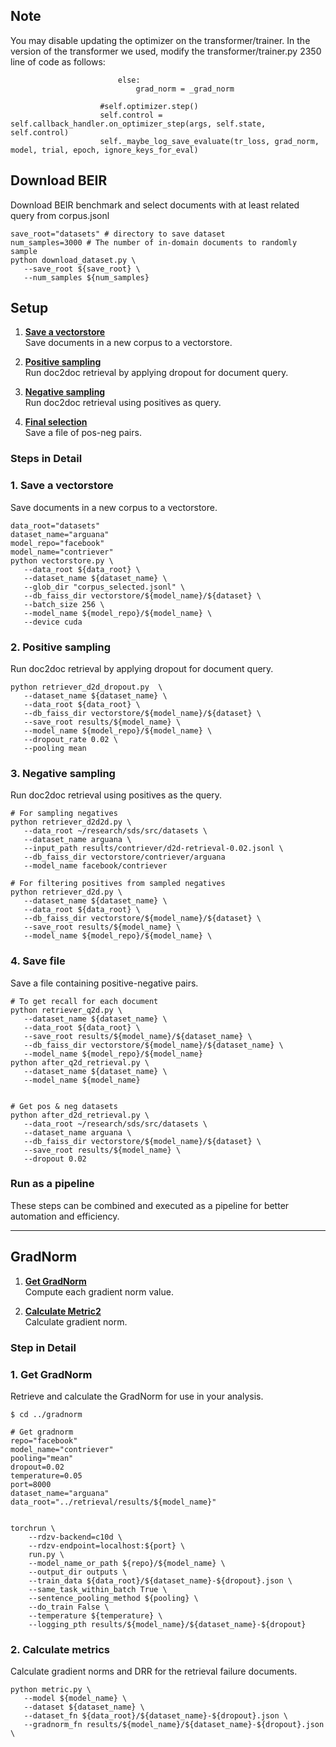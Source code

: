 ## Note 
You may disable updating the optimizer on the transformer/trainer. In the version of the transformer we used, modify the transformer/trainer.py 2350 line of code as follows:
```
                        else:
                            grad_norm = _grad_norm

                    #self.optimizer.step()
                    self.control = self.callback_handler.on_optimizer_step(args, self.state, self.control)
                    self._maybe_log_save_evaluate(tr_loss, grad_norm, model, trial, epoch, ignore_keys_for_eval)
```

## Download BEIR
Download BEIR benchmark and select documents with at least related query from corpus.jsonl
```
save_root="datasets" # directory to save dataset
num_samples=3000 # The number of in-domain documents to randomly sample
python download_dataset.py \
   --save_root ${save_root} \
   --num_samples ${num_samples}
```

## Setup

1. [**Save a vectorstore**](#1-save-a-vectorstore)  
   Save documents in a new corpus to a vectorstore.

2. [**Positive sampling**](#2-positive-sampling)  
   Run doc2doc retrieval by applying dropout for document query.

3. [**Negative sampling**](#3-negative-sampling)  
   Run doc2doc retrieval using positives as query.

4. [**Final selection**](#4-save-file)  
   Save a file of pos-neg pairs.

### Steps in Detail

### 1. Save a vectorstore
Save documents in a new corpus to a vectorstore.
```
data_root="datasets"
dataset_name="arguana"
model_repo="facebook"
model_name="contriever"
python vectorstore.py \
   --data_root ${data_root} \
   --dataset_name ${dataset_name} \
   --glob_dir "corpus_selected.jsonl" \
   --db_faiss_dir vectorstore/${model_name}/${dataset} \
   --batch_size 256 \
   --model_name ${model_repo}/${model_name} \
   --device cuda
```

### 2. Positive sampling
Run doc2doc retrieval by applying dropout for document query.
```
python retriever_d2d_dropout.py  \
   --dataset_name ${dataset_name} \
   --data_root ${data_root} \
   --db_faiss_dir vectorstore/${model_name}/${dataset} \
   --save_root results/${model_name} \
   --model_name ${model_repo}/${model_name} \
   --dropout_rate 0.02 \
   --pooling mean
```

### 3. Negative sampling
Run doc2doc retrieval using positives as the query.
```
# For sampling negatives
python retriever_d2d2d.py \
   --data_root ~/research/sds/src/datasets \
   --dataset_name arguana \
   --input_path results/contriever/d2d-retrieval-0.02.jsonl \
   --db_faiss_dir vectorstore/contriever/arguana 
   --model_name facebook/contriever

# For filtering positives from sampled negatives
python retriever_d2d.py \
   --dataset_name ${dataset_name} \
   --data_root ${data_root} \
   --db_faiss_dir vectorstore/${model_name}/${dataset} \
   --save_root results/${model_name} \
   --model_name ${model_repo}/${model_name} \
```

### 4. Save file
Save a file containing positive-negative pairs.
```
# To get recall for each document
python retriever_q2d.py \
   --dataset_name ${dataset_name} \
   --data_root ${data_root} \
   --save_root results/${model_name}/${dataset_name} \
   --db_faiss_dir vectorstore/${model_name}/${dataset_name} \
   --model_name ${model_repo}/${model_name} 
python after_q2d_retrieval.py \
   --dataset_name ${dataset_name} \
   --model_name ${model_name} 
   

# Get pos & neg datasets
python after_d2d_retrieval.py \
   --data_root ~/research/sds/src/datasets \
   --dataset_name arguana \
   --db_faiss_dir vectorstore/${model_name}/${dataset} \
   --save_root results/${model_name} \
   --dropout 0.02 
```


### Run as a pipeline
These steps can be combined and executed as a pipeline for better automation and efficiency.

---

## GradNorm

1. [**Get GradNorm**](#1-get-gradnorm)  
   Compute each gradient norm value.

2. [**Calculate Metric2**](#2-cal-metric)  
   Calculate gradient norm.

### Step in Detail

### 1. Get GradNorm
Retrieve and calculate the GradNorm for use in your analysis.
```
$ cd ../gradnorm

# Get gradnorm
repo="facebook"
model_name="contriever"
pooling="mean"
dropout=0.02
temperature=0.05
port=8000
dataset_name="arguana"
data_root="../retrieval/results/${model_name}"


torchrun \
    --rdzv-backend=c10d \
    --rdzv-endpoint=localhost:${port} \
    run.py \
    --model_name_or_path ${repo}/${model_name} \
    --output_dir outputs \
    --train_data ${data_root}/${dataset_name}-${dropout}.json \
    --same_task_within_batch True \
    --sentence_pooling_method ${pooling} \
    --do_train False \
    --temperature ${temperature} \
    --logging_pth results/${model_name}/${dataset_name}-${dropout}
```

### 2. Calculate metrics
Calculate gradient norms and DRR for the retrieval failure documents.

```
python metric.py \
   --model ${model_name} \
   --dataset ${dataset_name} \
   --dataset_fn ${data_root}/${dataset_name}-${dropout}.json \
   --gradnorm_fn results/${model_name}/${dataset_name}-${dropout}.json \
```

